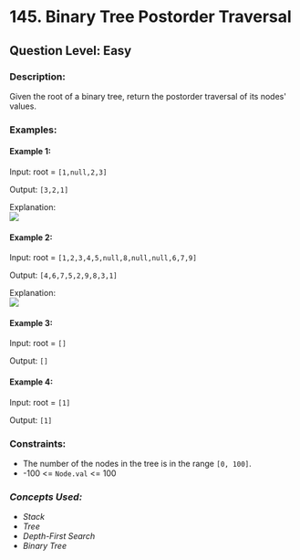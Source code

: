 # 145. Binary Tree Postorder Traversal
## Question Level: Easy
### Description:
Given the root of a binary tree, return the postorder traversal of its nodes' values.
### Examples:
#### Example 1:

Input: root = `[1,null,2,3]`

Output: `[3,2,1]`

Explanation:  
<img src="https://assets.leetcode.com/uploads/2024/08/29/screenshot-2024-08-29-202743.png"><br>


#### Example 2:

Input: root = `[1,2,3,4,5,null,8,null,null,6,7,9]`

Output: `[4,6,7,5,2,9,8,3,1]`

Explanation:  
<img src="https://assets.leetcode.com/uploads/2024/08/29/tree_2.png"><br>


#### Example 3:

Input: root = `[]`

Output: `[]`

#### Example 4:

Input: root = `[1]`

Output: `[1]`

### Constraints:

- The number of the nodes in the tree is in the range `[0, 100]`.
- -100 <= `Node.val` <= 100
### <i>Concepts Used:
- Stack
- Tree
- Depth-First Search
- Binary Tree </i>